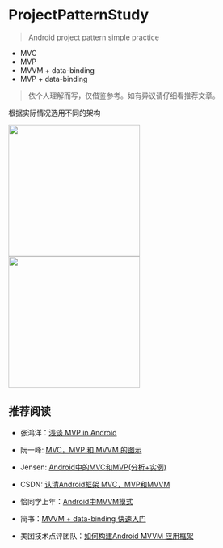 # ProjectPatternStudy
> Android project pattern simple practice

 - MVC
 - MVP
 - MVVM + data-binding
 - MVP + data-binding

> 依个人理解而写，仅借鉴参考。如有异议请仔细看推荐文章。

根据实际情况选用不同的架构

<img width="260" height=“374” src="https://github.com/youlookwhat/ProjectPatternStudy/blob/master/art/all.png"></img>
<img width="260" height=“374” src="https://github.com/youlookwhat/ProjectPatternStudy/blob/master/art/mvp.png"></img>


## 推荐阅读

 - 张鸿洋：[浅谈 MVP in Android](http://blog.csdn.net/lmj623565791/article/details/46596109)

 - 阮一峰: [MVC，MVP 和 MVVM 的图示](http://www.ruanyifeng.com/blog/2015/02/mvcmvp_mvvm.html)

 - Jensen: [Android中的MVC和MVP(分析+实例)](https://segmentfault.com/a/1190000004616513?utm_source=tuicool&utm_medium=referral)

 - CSDN: [认清Android框架 MVC，MVP和MVVM](http://blog.csdn.net/jdsjlzx/article/details/51174396#t3)

 - 恰同学上年：[Android中MVVM模式](https://my.oschina.net/u/1175007/blog/613889)

 - 简书：[MVVM + data-binding 快速入门](http://www.jianshu.com/p/57ce4d7409ef)

 - 美团技术点评团队：[如何构建Android MVVM 应用框架](http://tech.meituan.com/android_mvvm.html)